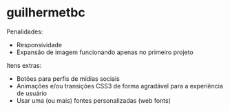 # guilhermetbc

Penalidades:
- Responsividade
- Expansão de imagem funcionando apenas no primeiro projeto


Itens extras:
- Botões para perfis de mídias sociais
- Animações e/ou transições CSS3 de forma agradável para a experiência de usuário 
- Usar uma (ou mais) fontes personalizadas (web fonts)
